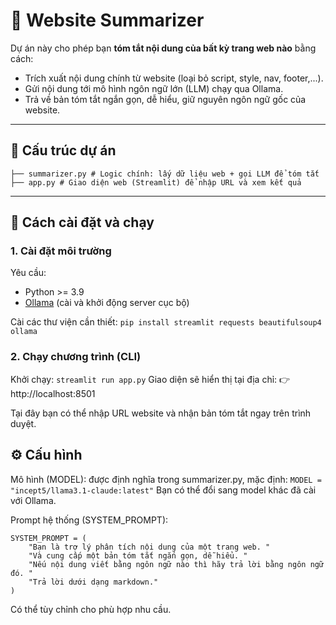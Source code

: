 # 📝 Website Summarizer

Dự án này cho phép bạn **tóm tắt nội dung của bất kỳ trang web nào** bằng cách:
- Trích xuất nội dung chính từ website (loại bỏ script, style, nav, footer,...).
- Gửi nội dung tới mô hình ngôn ngữ lớn (LLM) chạy qua Ollama.
- Trả về bản tóm tắt ngắn gọn, dễ hiểu, giữ nguyên ngôn ngữ gốc của website.

---

## 📂 Cấu trúc dự án
```
├── summarizer.py # Logic chính: lấy dữ liệu web + gọi LLM để tóm tắt
├── app.py # Giao diện web (Streamlit) để nhập URL và xem kết quả
```

---

## 🚀 Cách cài đặt và chạy

### 1. Cài đặt môi trường
Yêu cầu:
- Python >= 3.9
- [Ollama](https://ollama.ai/) (cài và khởi động server cục bộ)

Cài các thư viện cần thiết:
`
pip install streamlit requests beautifulsoup4 ollama
`

### 2. Chạy chương trình (CLI)
Khởi chạy:
`
streamlit run app.py
`
Giao diện sẽ hiển thị tại địa chỉ:
👉 http://localhost:8501

Tại đây bạn có thể nhập URL website và nhận bản tóm tắt ngay trên trình duyệt.

## ⚙️ Cấu hình
Mô hình (MODEL): được định nghĩa trong summarizer.py, mặc định:
`
MODEL = "incept5/llama3.1-claude:latest"
`
Bạn có thể đổi sang model khác đã cài với Ollama.

Prompt hệ thống (SYSTEM_PROMPT):
```
SYSTEM_PROMPT = (
    "Bạn là trợ lý phân tích nội dung của một trang web. "
    "Và cung cấp một bản tóm tắt ngắn gọn, dễ hiểu. "
    "Nếu nội dung viết bằng ngôn ngữ nào thì hãy trả lời bằng ngôn ngữ đó. "
    "Trả lời dưới dạng markdown."
)
```
Có thể tùy chỉnh cho phù hợp nhu cầu.

